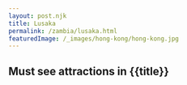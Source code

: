 ```yaml
---
layout: post.njk
title: Lusaka
permalink: /zambia/lusaka.html
featuredImage: /_images/hong-kong/hong-kong.jpg
---
```

## Must see attractions in {{title}}